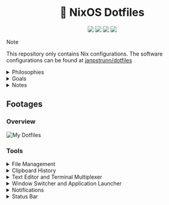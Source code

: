 <h1 align="center">🍚 NixOS Dotfiles</h1>

<div align="center">
<img src=https://img.shields.io/github/repo-size/janpstrunn/dotfiles-nixos?color=7c5cff&label=SIZE&logo=googlecloudstorage&style=for-the-badge&logoColor=D9E0EE&labelColor=292324>
<img src=https://img.shields.io/badge/Keep%20It%20Simple-Stupid-7c5cff?logo=archlinux&style=for-the-badge&logoColor=D9E0EE&labelColor=292324>
<img src=https://img.shields.io/github/license/janpstrunn/dotfiles-nixos?color=7c5cff&label=LICENSE&logo=github&style=for-the-badge&logoColor=D9E0EE&labelColor=292324>
<img src=https://perfectmediaserver.com/images/logos/nixos-logo.png>
</div>

> [!NOTE]
> This repository only contains Nix configurations. The software configurations can be found at [janpstrunn/dotfiles](https://github.com/janpstrunn/dotfiles)

<details>
  <summary>Philosophies</summary>

- <strong>Keep things simple</strong>
- Keep it easy to maintain
- Lightweight system without sacrificing on visuals (keep it modern)
      </details>

<details>
  <summary>Goals</summary>

- Make the system highly customized
- Keep the visuals consistent with an original theme (Elegant Vagrant)
- Execute any task blazingly fast without any frictions to my workflow
- Integrate CLI tools to produce results better than any GUI Tool
      </details>

<details>
  <summary>Notes</summary>

I do not use Home Manager to manage all my dotfiles, instead I have a separate repository only for the software configurations. I do manage them using `stow` which is much simpler than Home Manager and give me more flexibility.

  </details>

## Footages

### Overview

![My Dotfiles](https://git.disroot.org/janpstrunn/images/raw/branch/main/2025-04-06-nixos.avif)

### Tools

<details>
  <summary>File Management</summary>
     <img src=https://git.disroot.org/janpstrunn/images/raw/branch/main/2025-02-02-Ranger.jpg>
</details>
<details>
  <summary>Clipboard History</summary>
     <img src=https://git.disroot.org/janpstrunn/images/raw/branch/main/2025-02-02-Fuzzel.jpg>
</details>
<details>
  <summary>Text Editor and Terminal Multiplexer</summary>
     <img src=https://git.disroot.org/janpstrunn/images/raw/branch/main/2025-02-02-Nvim-Tmux.jpg>
</details>
<details>
  <summary>Window Switcher and Application Launcher</summary>
     <img src=https://git.disroot.org/janpstrunn/images/raw/branch/main/2025-02-02-Rofi.jpg>
</details>
<details>
  <summary>Notifications</summary>
     <img src=https://git.disroot.org/janpstrunn/images/raw/branch/main/2025-02-02-Dunst.jpg>
</details>
<details>
  <summary>Status Bar</summary>
     <img src=https://git.disroot.org/janpstrunn/images/raw/branch/main/2025-02-02-Waybar.jpg>
</details>
